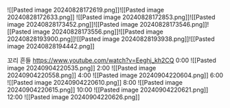 ![[Pasted image 20240828172619.png]]![[Pasted image 20240828172633.png]]
![[Pasted image 20240828172853.png]]![[Pasted image 20240828173452.png]]![[Pasted image 20240828173546.png]]![[Pasted image 20240828173556.png]]![[Pasted image 20240828193900.png]]![[Pasted image 20240828193938.png]]![[Pasted image 20240828194442.png]]


꼬리 흔들
https://www.youtube.com/watch?v=Eeghj_kh2CQ
0:00
![[Pasted image 20240904220535.png]]
2:00
![[Pasted image 20240904220558.png]]
4:00
![[Pasted image 20240904220604.png]]
6:00
![[Pasted image 20240904220610.png]]
8:00
![[Pasted image 20240904220615.png]]
10:00
![[Pasted image 20240904220621.png]]
12:00
![[Pasted image 20240904220626.png]]